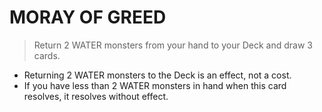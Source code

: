 
# MORAY OF GREED  
> Return 2 WATER monsters from your hand to your Deck and draw 3 cards.

*   Returning 2 WATER monsters to the Deck is an effect, not a cost.
*   If you have less than 2 WATER monsters in hand when this card resolves, it resolves without effect.

  